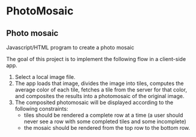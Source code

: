 # PhotoMosaic

Photo mosaic
------------

Javascript/HTML program to create a photo mosaic

The goal of this project is to implement the following flow in a client-side app.
1. Select a local image file.
2. The app loads that image, divides the image into tiles, computes the average
   color of each tile, fetches a tile from the server for that color, and
   composites the results into a photomosaic of the original image.
3. The composited photomosaic will be displayed according to the following
   constraints:
    - tiles should be rendered a complete row at a time (a user should never
      see a row with some completed tiles and some incomplete)
    - the mosaic should be rendered from the top row to the bottom row.
